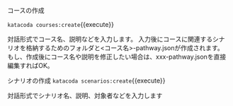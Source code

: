 コースの作成

`katacoda courses:create`{{execute}}

対話形式でコース名、説明などを入力します。
入力後にコースに関連するシナリオを格納するためのフォルダと<コース名>-pathway.jsonが作成されます。
もし、作成後にコース名や説明を修正したい場合は、xxx-pathway.jsonを直接編集すればOK。

シナリオの作成
`katacoda scenarios:create`{{execute}}

対話形式でシナリオ名、説明、対象者などを入力します


